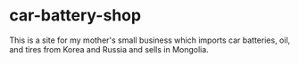 # car-battery-shop

This is a site for my mother's small business which imports car batteries, oil, and tires from Korea and Russia and sells in Mongolia.  